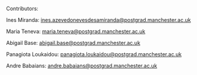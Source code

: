 Contributors:

Ines Miranda: ines.azevedonevesdesamiranda@postgrad.manchester.ac.uk

Maria Teneva: maria.teneva@postgrad.manchester.ac.uk

Abigail Base: abigail.base@postgrad.manchester.ac.uk

Panagiota Loukaidou: panagiota.loukaidou@postgrad.manchester.ac.uk

Andre Babaians: andre.babaians@postgrad.manchester.ac.uk
